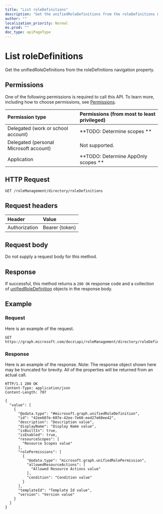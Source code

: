 ```yaml
---
title: "List roleDefinitions"
description: "Get the unifiedRoleDefinitions from the roleDefinitions navigation property."
author: ""
localization_priority: Normal
ms.prod: ""
doc_type: apiPageType
---
```


# List roleDefinitions

Get the unifiedRoleDefinitions from the roleDefinitions navigation property.

## Permissions
One of the following permissions is required to call this API. To learn more, including how to choose permissions, see [Permissions](/concepts/permissions-reference.md).

|Permission type|Permissions (from most to least privileged)|
|:---|:---|
|Delegated (work or school account)|**TODO: Determine scopes **|
|Delegated (personal Microsoft account)|Not supported.|
|Application|**TODO: Determine AppOnly scopes **|

## HTTP Request
<!-- {
  "blockType": "ignored"
}
-->
``` http
GET /roleManagement/directory/roleDefinitions
```

## Request headers
|Header|Value|
|:---|:---|
|Authorization|Bearer {token}|

## Request body
Do not supply a request body for this method.

## Response
If successful, this method returns a `200 OK` response code and a collection of [unifiedRoleDefinition](../resources/unifiedroledefinition.md) objects in the response body.

## Example

### Request
Here is an example of the request.
<!-- {
  "blockType": "request",
  "name": "get_unifiedroledefinition"
}
-->
``` http
GET https://graph.microsoft.com/docs\api/roleManagement/directory/roleDefinitions
```

### Response
Here is an example of the response. Note: The response object shown here may be truncated for brevity. All of the properties will be returned from an actual call.
<!-- {
  "blockType": "response",
  "truncated": true,
  "@odata.type": "collection(microsoft.graph.unifiedroledefinition)"
}
-->
``` http
HTTP/1.1 200 OK
Content-Type: application/json
Content-Length: 707

{
  "value": [
    {
      "@odata.type": "#microsoft.graph.unifiedRoleDefinition",
      "id": "42ee607e-607e-42ee-7e60-ee427e60ee42",
      "description": "Description value",
      "displayName": "Display Name value",
      "isBuiltIn": true,
      "isEnabled": true,
      "resourceScopes": [
        "Resource Scopes value"
      ],
      "rolePermissions": [
        {
          "@odata.type": "microsoft.graph.unifiedRolePermission",
          "allowedResourceActions": [
            "Allowed Resource Actions value"
          ],
          "condition": "Condition value"
        }
      ],
      "templateId": "Template Id value",
      "version": "Version value"
    }
  ]
}
```

